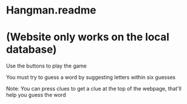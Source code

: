# Hangman.readme

# (Website only works on the local database) 

Use the buttons to play the game

You must try to guess a word by suggesting letters within six guesses

Note: You can press clues to get a clue at the top of the webpage, that'll help you guess the word
